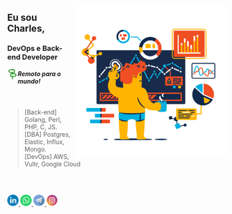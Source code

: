 <p>
  <div class="hello">
    <div class="inner" >
    <img src="./assets/profile.png" align="right" height="350" width="350"></div>
  </div>
</p>

## Eu sou Charles,
### DevOps e Back-end Developer

<img src="./assets/street.svg" alt="logo street" align="left" height="24" width="24"></img>
##### Remoto para o mundo!

<br />

> [Back-end] Golang, Perl, PHP, C, JS.  
[DBA] Postgres, Elastic, Influx, Mongo.  
[DevOps] AWS, Vultr, Google Cloud

<br />
<br />

<p>
  <a href="https://linkedin.com/in/charlesduarte019/" title="LinkedIn" target="_blank" rel="noreferrer">
    <img src="./assets/linkedin.svg" alt="logo linkedin" height="26" width="26">
  </a>
  <a href="https://wa.me/5588996396886" title="WhatsApp" target="_blank" rel="noreferrer">
    <img src="./assets/whatsapp.svg" alt="logo whatsapp" height="26" width="26">
  </a>
  <a href="https://t.me/charlesduarte019" title="Telegram" target="_blank" rel="noreferrer">
    <img src="./assets/telegram.svg" alt="logo telegram" height="26" width="26">
  </a>
  <a href="https://www.instagram.com/charlesduarte019/" title="Instagram" target="_blank" rel="noreferrer">
    <img src="./assets/instagram.svg" alt="logo instagram" height="26" width="26">
  </a>
</p>
